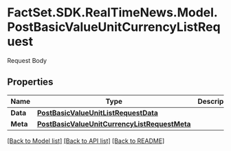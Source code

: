 # FactSet.SDK.RealTimeNews.Model.PostBasicValueUnitCurrencyListRequest
Request Body

## Properties

Name | Type | Description | Notes
------------ | ------------- | ------------- | -------------
**Data** | [**PostBasicValueUnitListRequestData**](PostBasicValueUnitListRequestData.md) |  | 
**Meta** | [**PostBasicValueUnitCurrencyListRequestMeta**](PostBasicValueUnitCurrencyListRequestMeta.md) |  | [optional] 

[[Back to Model list]](../README.md#documentation-for-models) [[Back to API list]](../README.md#documentation-for-api-endpoints) [[Back to README]](../README.md)

